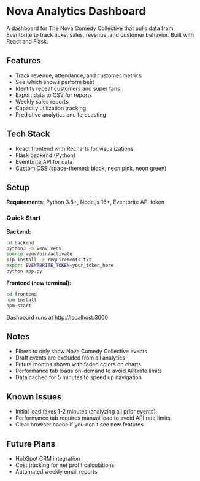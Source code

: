 # Nova Analytics Dashboard

A dashboard for The Nova Comedy Collective that pulls data from Eventbrite to track ticket sales, revenue, and customer behavior. Built with React and Flask.

## Features

- Track revenue, attendance, and customer metrics
- See which shows perform best
- Identify repeat customers and super fans
- Export data to CSV for reports
- Weekly sales reports
- Capacity utilization tracking
- Predictive analytics and forecasting

## Tech Stack

- React frontend with Recharts for visualizations
- Flask backend (Python)
- Eventbrite API for data
- Custom CSS (space-themed: black, neon pink, neon green)

## Setup

**Requirements:** Python 3.8+, Node.js 16+, Eventbrite API token

### Quick Start

**Backend:**
```bash
cd backend
python3 -m venv venv
source venv/bin/activate
pip install -r requirements.txt
export EVENTBRITE_TOKEN=your_token_here
python app.py
```

**Frontend (new terminal):**
```bash
cd frontend
npm install
npm start
```

Dashboard runs at http://localhost:3000

## Notes

- Filters to only show Nova Comedy Collective events
- Draft events are excluded from all analytics
- Future months shown with faded colors on charts
- Performance tab loads on-demand to avoid API rate limits
- Data cached for 5 minutes to speed up navigation


## Known Issues

- Initial load takes 1-2 minutes (analyzing all prior events)
- Performance tab requires manual load to avoid API rate limits
- Clear browser cache if you don't see new features

## Future Plans

- HubSpot CRM integration
- Cost tracking for net profit calculations
- Automated weekly email reports

